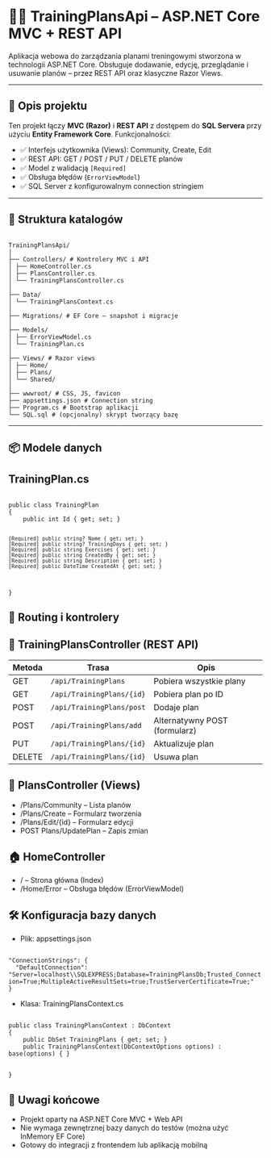 # 🏋️‍♂️ TrainingPlansApi – ASP.NET Core MVC + REST API

Aplikacja webowa do zarządzania planami treningowymi stworzona w technologii ASP.NET Core. Obsługuje dodawanie, edycję, przeglądanie i usuwanie planów – przez REST API oraz klasyczne Razor Views.

---

## 📌 Opis projektu
Ten projekt łączy **MVC (Razor)** i **REST API** z dostępem do **SQL Servera** przy użyciu **Entity Framework Core**.
Funkcjonalności:
- ✅ Interfejs użytkownika (Views): Community, Create, Edit
- ✅ REST API: GET / POST / PUT / DELETE planów
- ✅ Model z walidacją `[Required]`
- ✅ Obsługa błędów (`ErrorViewModel`)
- ✅ SQL Server z konfigurowalnym connection stringiem

---

## 📂 Struktura katalogów
<code>
TrainingPlansApi/
│
├── Controllers/ # Kontrolery MVC i API
│ ├── HomeController.cs
│ ├── PlansController.cs
│ └── TrainingPlansController.cs
│
├── Data/
│ └── TrainingPlansContext.cs
│
├── Migrations/ # EF Core – snapshot i migracje
│
├── Models/
│ ├── ErrorViewModel.cs
│ └── TrainingPlan.cs
│
├── Views/ # Razor views
│ ├── Home/
│ ├── Plans/
│ └── Shared/
│
├── wwwroot/ # CSS, JS, favicon
├── appsettings.json # Connection string
├── Program.cs # Bootstrap aplikacji
└── SQL.sql # (opcjonalny) skrypt tworzący bazę
</code>

---

## 📦 Modele danych
## TrainingPlan.cs
<code>
public class TrainingPlan
{
    public int Id { get; set; }

    [Required] public string? Name { get; set; }
    [Required] public string? TrainingDays { get; set; }
    [Required] public string Exercises { get; set; }
    [Required] public string CreatedBy { get; set; }
    [Required] public string Description { get; set; }
    [Required] public DateTime CreatedAt { get; set; }
}
</code>

## 🧭 Routing i kontrolery
## 🔧 TrainingPlansController (REST API)
| Metoda | Trasa                     | Opis                          |
| ------ | ------------------------- | ----------------------------- |
| GET    | `/api/TrainingPlans`      | Pobiera wszystkie plany       |
| GET    | `/api/TrainingPlans/{id}` | Pobiera plan po ID            |
| POST   | `/api/TrainingPlans/post` | Dodaje plan                   |
| POST   | `/api/TrainingPlans/add`  | Alternatywny POST (formularz) |
| PUT    | `/api/TrainingPlans/{id}` | Aktualizuje plan              |
| DELETE | `/api/TrainingPlans/{id}` | Usuwa plan                    |

## 🎨 PlansController (Views)
- /Plans/Community – Lista planów
- /Plans/Create – Formularz tworzenia
- /Plans/Edit/{id} – Formularz edycji
- POST Plans/UpdatePlan – Zapis zmian

## 🏠 HomeController
- / – Strona główna (Index)
- /Home/Error – Obsługa błędów (ErrorViewModel)

## 🛠️ Konfiguracja bazy danych
- Plik: appsettings.json
<code>
"ConnectionStrings": {
  "DefaultConnection": "Server=localhost\\SQLEXPRESS;Database=TrainingPlansDb;Trusted_Connection=True;MultipleActiveResultSets=true;TrustServerCertificate=True;"
}
</code>

- Klasa: TrainingPlansContext.cs
<code>
public class TrainingPlansContext : DbContext
{
    public DbSet<TrainingPlan> TrainingPlans { get; set; }
    public TrainingPlansContext(DbContextOptions<TrainingPlansContext> options) : base(options) { }

}
</code>

## 📌 Uwagi końcowe
- Projekt oparty na ASP.NET Core MVC + Web API
- Nie wymaga zewnętrznej bazy danych do testów (można użyć InMemory EF Core)
- Gotowy do integracji z frontendem lub aplikacją mobilną
